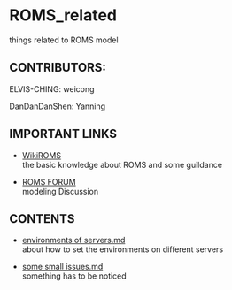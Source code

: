 # ROMS_related
things related to ROMS model

## CONTRIBUTORS:
ELVIS-CHING: weicong

DanDanDanShen: Yanning

## IMPORTANT LINKS
* [WikiROMS](https://www.myroms.org/forum/viewforum.php?f=13)  
  the basic knowledge about ROMS and some guildance

* [ROMS FORUM](https://www.myroms.org/forum/viewforum.php?f=13)  
  modeling Discussion
  
## CONTENTS
* [environments of servers.md](https://github.com/ELVIS-CHING/ROMS_related/blob/main/enviroments%20of%20servers.md)  
about how to set the environments on different servers

* [some small issues.md](https://github.com/ELVIS-CHING/ROMS_related/blob/main/some%20small%20issues.md)  
something has to be noticed
